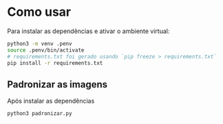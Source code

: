 # Como usar
Para instalar as dependências e ativar o ambiente virtual:
```bash
python3 -m venv .penv
source .penv/bin/activate
# requirements.txt foi gerado usando `pip freeze > requirements.txt`
pip install -r requirements.txt
```

## Padronizar as imagens
Após instalar as dependências
```bash
python3 padronizar.py
```
